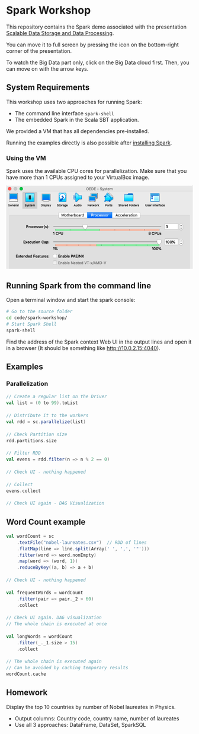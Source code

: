 # Spark Workshop

This repository contains the Spark demo associated with the presentation
[Scalable Data Storage and Data Processing](https://prezi.com/p/dplwgzvust1v/data-scalability-2/?present=1).

You can move it to full screen by pressing the icon on the bottom-right corner of the presentation.

To watch the Big Data part only, click on the Big Data cloud first.
Then, you can move on with the arrow keys.

## System Requirements

This workshop uses two approaches for running Spark:
* The command line interface `spark-shell`
* The embedded Spark in the Scala SBT application.

We provided a VM that has all dependencies pre-installed. 

Running the examples directly is also possible after 
[installing Spark](https://www.knowledgehut.com/blog/big-data/install-spark-on-ubuntu).

### Using the VM

Spark uses the available CPU cores for parallelization. Make sure that you have
more than 1 CPUs assigned to your VirtualBox image.

![CPU count](img/vm-cpu.png)

## Running Spark from the command line

Open a terminal window and start the spark console:

```bash
# Go to the source folder
cd code/spark-workshop/
# Start Spark Shell
spark-shell
```

Find the address of the Spark context Web UI in the output lines 
and open it in a browser (It should be something like http://10.0.2.15:4040).

## Examples

### Parallelization

```scala
// Create a regular list on the Driver
val list = (0 to 99).toList

// Distribute it to the workers
val rdd = sc.parallelize(list)

// Check Partition size
rdd.partitions.size

// Filter RDD
val evens = rdd.filter(n => n % 2 == 0)

// Check UI - nothing happened

// Collect
evens.collect

// Check UI again - DAG Visualization
```

## Word Count example

```scala
val wordCount = sc
    .textFile("nobel-laureates.csv")  // RDD of lines
    .flatMap(line => line.split(Array(' ', ',', '"')))
    .filter(word => word.nonEmpty)
    .map(word => (word, 1))
    .reduceByKey((a, b) => a + b) 

// Check UI - nothing happened

val frequentWords = wordCount
    .filter(pair => pair._2 > 60)
    .collect

// Check UI again. DAG visualization
// The whole chain is executed at once

val longWords = wordCount
    .filter(_._1.size > 15)
    .collect

// The whole chain is executed again
// Can be avoided by caching temporary results
wordCount.cache
```

## Homework

Display the top 10 countries by number of Nobel laureates in Physics.
* Output columns: Country code, country name, number of laureates
* Use all 3 approaches: DataFrame, DataSet, SparkSQL
